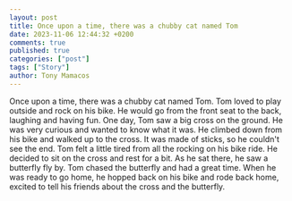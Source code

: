 ```yaml
---
layout: post
title: Once upon a time, there was a chubby cat named Tom
date: 2023-11-06 12:44:32 +0200
comments: true
published: true
categories: ["post"]
tags: ["Story"]
author: Tony Mamacos
---
```

Once upon a time, there was a chubby cat named Tom. Tom loved to play outside and rock on his bike. He would go from the front seat to the back, laughing and having fun.
One day, Tom saw a big cross on the ground. He was very curious and wanted to know what it was. He climbed down from his bike and walked up to the cross. It was made of sticks, so he couldn't see the end.
Tom felt a little tired from all the rocking on his bike ride. He decided to sit on the cross and rest for a bit. As he sat there, he saw a butterfly fly by. Tom chased the butterfly and had a great time. When he was ready to go home, he hopped back on his bike and rode back home, excited to tell his friends about the cross and the butterfly.
